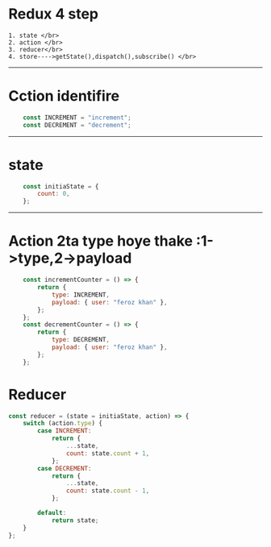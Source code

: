 # Redux 4 step

    1. state </br>
    2. action </br>
    3. reducer</br>
    4. store---->getState(),dispatch(),subscribe() </br>
-----------------------------------
# Cction identifire
```javascript
    const INCREMENT = "increment";
    const DECREMENT = "decrement";
```
------------------------------------
# state
```javascript
    const initiaState = {
        count: 0,
    };
 ```
---------------------
# Action 2ta type hoye thake :1->type,2->payload

```javascript
    const incrementCounter = () => {
        return {
            type: INCREMENT,
            payload: { user: "feroz khan" },
        };
    };
    const decrementCounter = () => {
        return {
            type: DECREMENT,
            payload: { user: "feroz khan" },
        };
    };
```

# Reducer
```javascript
const reducer = (state = initiaState, action) => {
    switch (action.type) {
        case INCREMENT:
            return {
                ...state,
                count: state.count + 1,
            };
        case DECREMENT:
            return {
                ...state,
                count: state.count - 1,
            };

        default:
            return state;
    }
};
```
